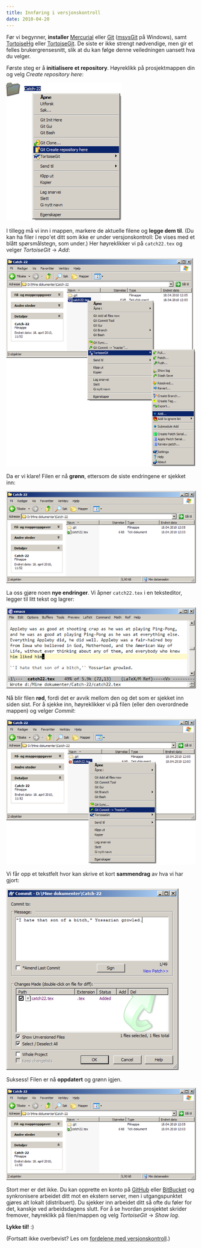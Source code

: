 ```yaml
---
title: Innføring i versjonskontroll
date: 2010-04-20
---
```


Før vi begynner, **installer** [Mercurial](http://mercurial.selenic.com/) eller [Git](http://git-scm.com/) ([msysGit](http://code.google.com/p/msysgit/) på Windows), samt [TortoiseHg](http://tortoisehg.bitbucket.org/) eller [TortoiseGit](http://code.google.com/p/tortoisegit/). De siste er ikke strengt nødvendige, men gir et felles brukergrensesnitt, slik at du kan følge denne veiledningen uansett hva du velger.

Første steg er å **initialisere et repository**. Høyreklikk på prosjektmappen din og velg *Create repository here*:

![](init.png)

I tillegg må vi inn i mappen, markere de aktuelle filene og **legge dem til**. (Du kan ha filer i repo'et ditt som ikke er under versjonskontroll: De vises med et blått spørsmålstegn, som under.) Her høyreklikker vi på `catch22.tex` og velger *TortoiseGit* -> *Add*:

![](add.png)

Da er vi klare! Filen er nå **grønn**, ettersom de siste endringene er sjekket inn:

![](repo.png)

La oss gjøre noen **nye endringer**. Vi åpner `catch22.tex` i en teksteditor, legger til litt tekst og lagrer:

![](edit.png)

Nå blir filen **rød**, fordi det er avvik mellom den og det som er sjekket inn siden sist. For å sjekke inn, høyreklikker vi på filen (eller den overordnede mappen) og velger *Commit*:

![](commit.png)

Vi får opp et tekstfelt hvor kan skrive et kort **sammendrag** av hva vi har gjort:

![](message.png)

Suksess! Filen er nå **oppdatert** og grønn igjen.

![](repo.png)

Stort mer er det ikke. Du kan opprette en konto på [GitHub](http://github.com/) eller [BitBucket](http://bitbucket.org/) og synkronisere arbeidet ditt mot en ekstern server, men i utgangspunktet gjøres alt lokalt (distribuert). Du sjekker inn arbeidet ditt så ofte du føler for det, kanskje ved arbeidsdagens slutt. For å se hvordan prosjektet skrider fremover, høyreklikk på filen/mappen og velg *TortoiseGit* -> *Show log*.

**Lykke til!** :)

(Fortsatt ikke overbevist? Les om [fordelene med versjonskontroll](../18/).)
